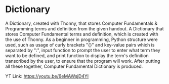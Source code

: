 # Dictionary
A Dictionary, created with Thonny, that stores Computer Fundamentals &amp; Programming terms and definition from the given handout. A Dictionary that stores Computer Fundamental terms and definition, which is created with the use of Thonny. As a beginner in programming, Python structure were used, such as usage of curly brackets "{}" and key-value pairs which is separated by ":", input function to prompt the user to enter what term they want to be defined, and print function to display the term's definition transcribed by the user, to ensure that the program will work. After putting all these together, Computer Fundamental Dictionary is produced.

YT Link: https://youtu.be/6eMAWsjD4YI
